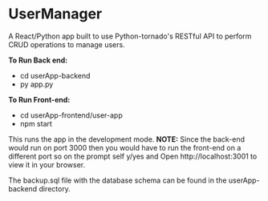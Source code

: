 # UserManager
A React/Python app built to use Python-tornado's RESTful API to perform CRUD operations to manage users.


**To Run Back end:**
- cd userApp-backend
- py app.py

**To Run Front-end:**
- cd userApp-frontend/user-app
- npm start

This runs the app in the development mode. 
**NOTE:** 
Since the back-end would run on port 3000 then you would have to run the front-end on a different port so on the prompt self y/yes and Open http://localhost:3001 to view it in your browser.

The backup.sql file with the database schema can be found in the userApp-backend directory.
